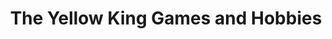 ---
title: "The Yellow King Games and Hobbies"
url: /colorado-springs/the-yellow-king-games-and-hobbies/
shop: games
---